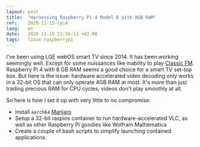 ```yaml
---
layout: post
title:  "Harnessing Raspberry Pi 4 Model B with 8GB RAM"
ref:    2020-11-15-rpi4
lang:   en
date:   2020-11-15 21:56:13 +02:00
tags:   linux raspberrypi
---
```


I've been using LGE webOS smart TV since 2014. It has been working seemingly
well. Except for some nuissances like inability to play
[Classic FM](https://www.classicfm.com).
Raspberry Pi 4 with 8 GB RAM seems a good choice for a smart TV set-top box.
But here is the issue: hardware accelerated video decoding only works
in a 32-bit OS that can only operate 4GB RAM at most. It's more than just trading
precious RAM for CPU cycles, videos don't play smoothly at all.

So here is how I set it up with very little to no compromise:

- Install `aarch64` [Manjaro](https://www.manjaro.org/downloads/arm/raspberry-pi-4/arm8-raspberry-pi-4-xfce/)
- Setup a 32-bit raspios container to run hardware-accelerated VLC, as well as
other Raspberry Pi goodies like Wolfram Mathematica
- Create a couple of bash scripts to simplify launching contained applications.
